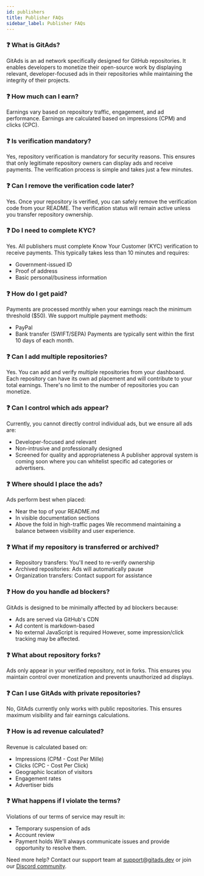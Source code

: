 ```yaml
---
id: publishers
title: Publisher FAQs
sidebar_label: Publisher FAQs
---
```


### ❓ What is GitAds?
GitAds is an ad network specifically designed for GitHub repositories. It enables developers to monetize their open-source work by displaying relevant, developer-focused ads in their repositories while maintaining the integrity of their projects.

### ❓ How much can I earn?
Earnings vary based on repository traffic, engagement, and ad performance. Earnings are calculated based on impressions (CPM) and clicks (CPC).

### ❓ Is verification mandatory?
Yes, repository verification is mandatory for security reasons. This ensures that only legitimate repository owners can display ads and receive payments. The verification process is simple and takes just a few minutes.

### ❓ Can I remove the verification code later?
Yes. Once your repository is verified, you can safely remove the verification code from your README. The verification status will remain active unless you transfer repository ownership.

### ❓ Do I need to complete KYC?
Yes. All publishers must complete Know Your Customer (KYC) verification to receive payments. This typically takes less than 10 minutes and requires:
- Government-issued ID
- Proof of address
- Basic personal/business information

### ❓ How do I get paid?
Payments are processed monthly when your earnings reach the minimum threshold ($50). We support multiple payment methods:
- PayPal
- Bank transfer (SWIFT/SEPA)
Payments are typically sent within the first 10 days of each month.

### ❓ Can I add multiple repositories?
Yes. You can add and verify multiple repositories from your dashboard. Each repository can have its own ad placement and will contribute to your total earnings. There's no limit to the number of repositories you can monetize.

### ❓ Can I control which ads appear?
Currently, you cannot directly control individual ads, but we ensure all ads are:
- Developer-focused and relevant
- Non-intrusive and professionally designed
- Screened for quality and appropriateness
A publisher approval system is coming soon where you can whitelist specific ad categories or advertisers.

### ❓ Where should I place the ads?
Ads perform best when placed:
- Near the top of your README.md
- In visible documentation sections
- Above the fold in high-traffic pages
We recommend maintaining a balance between visibility and user experience.

### ❓ What if my repository is transferred or archived?
- Repository transfers: You'll need to re-verify ownership
- Archived repositories: Ads will automatically pause
- Organization transfers: Contact support for assistance

### ❓ How do you handle ad blockers?
GitAds is designed to be minimally affected by ad blockers because:
- Ads are served via GitHub's CDN
- Ad content is markdown-based
- No external JavaScript is required
However, some impression/click tracking may be affected.

### ❓ What about repository forks?
Ads only appear in your verified repository, not in forks. This ensures you maintain control over monetization and prevents unauthorized ad displays.

### ❓ Can I use GitAds with private repositories?
No, GitAds currently only works with public repositories. This ensures maximum visibility and fair earnings calculations.

### ❓ How is ad revenue calculated?
Revenue is calculated based on:
- Impressions (CPM - Cost Per Mille)
- Clicks (CPC - Cost Per Click)
- Geographic location of visitors
- Engagement rates
- Advertiser bids

### ❓ What happens if I violate the terms?
Violations of our terms of service may result in:
- Temporary suspension of ads
- Account review
- Payment holds
We'll always communicate issues and provide opportunity to resolve them.

Need more help? Contact our support team at [support@gitads.dev](mailto:support@gitads.dev) or join our [Discord community](https://discord.com/invite/S3EdtEbqw7).